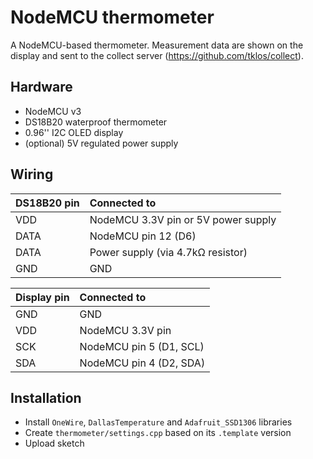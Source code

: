 # NodeMCU thermometer

A NodeMCU-based thermometer. Measurement data are shown on the display and sent to the collect server (https://github.com/tklos/collect).



## Hardware

* NodeMCU v3
* DS18B20 waterproof thermometer
* 0.96'' I2C OLED display
* (optional) 5V regulated power supply



## Wiring

DS18B20 pin | Connected to
------------|:------------
VDD | NodeMCU 3.3V pin or 5V power supply
DATA | NodeMCU pin 12 (D6)
DATA | Power supply (via 4.7kΩ resistor)
GND | GND

Display pin | Connected to
-----------------|:-------------
GND | GND
VDD | NodeMCU 3.3V pin
SCK | NodeMCU pin 5 (D1, SCL)
SDA | NodeMCU pin 4 (D2, SDA)



## Installation

* Install `OneWire`, `DallasTemperature` and `Adafruit_SSD1306` libraries
* Create `thermometer/settings.cpp` based on its `.template` version
* Upload sketch

